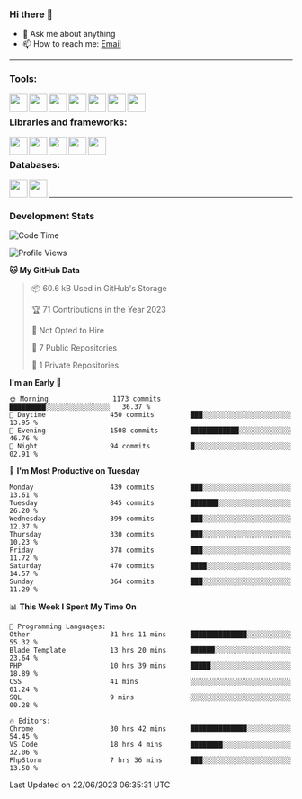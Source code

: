 ### Hi there 👋

- 💬 Ask me about anything
- 📫 How to reach me: [Email]

---

### Tools:
<img align='left' height="32" width="32" src="https://cdn.jsdelivr.net/npm/simple-icons@4.8.0/icons/phpstorm.svg" />
<img align='left' height="32" width="32" src="https://cdn.jsdelivr.net/npm/simple-icons@4.8.0/icons/webstorm.svg" />
<img align='left' height="32" width="32" src="https://cdn.jsdelivr.net/npm/simple-icons@4.8.0/icons/visualstudiocode.svg" />
<img align='left' height="32" width="32" src="https://cdn.jsdelivr.net/npm/simple-icons@4.8.0/icons/sublimetext.svg" />
<img align='left' height="32" width="32" src="https://cdn.jsdelivr.net/npm/simple-icons@4.8.0/icons/laragon.svg" />
<img align='left' height="32" width="32" src="https://cdn.jsdelivr.net/npm/simple-icons@4.8.0/icons/docker.svg" />
<img align='left' height="32" width="32" src="https://cdn.jsdelivr.net/npm/simple-icons@4.8.0/icons/amazonaws.svg" />
<br>

### Libraries and frameworks:
<img align='left' height="32" width="32" src="https://cdn.jsdelivr.net/npm/simple-icons@4.8.0/icons/laravel.svg" />
<img align='left' height="32" width="32" src="https://cdn.jsdelivr.net/npm/simple-icons@4.8.0/icons/vue-dot-js.svg" />
<img align='left' height="32" width="32" src="https://cdn.jsdelivr.net/npm/simple-icons@4.8.0/icons/jquery.svg" />
<img align='left' height="32" width="32" src="https://cdn.jsdelivr.net/npm/simple-icons@4.8.0/icons/sass.svg" />
<img align='left' height="32" width="32" src="https://cdn.jsdelivr.net/npm/simple-icons@4.8.0/icons/tailwindcss.svg" />
<br>

### Databases:
<img align='left' height="32" width="32" src="https://cdn.jsdelivr.net/npm/simple-icons@4.8.0/icons/mysql.svg" />
<img align='left' height="32" width="32" src="https://cdn.jsdelivr.net/npm/simple-icons@4.8.0/icons/microsoftsqlserver.svg" />
<br>

---
### Development Stats
<!--START_SECTION:waka-->
![Code Time](http://img.shields.io/badge/Code%20Time-1%2C854%20hrs-blue)

![Profile Views](http://img.shields.io/badge/Profile%20Views-18-blue)

**🐱 My GitHub Data** 

> 📦 60.6 kB Used in GitHub's Storage 
 > 
> 🏆 71 Contributions in the Year 2023
 > 
> 🚫 Not Opted to Hire
 > 
> 📜 7 Public Repositories 
 > 
> 🔑 1 Private Repositories 
 > 
**I'm an Early 🐤** 

```text
🌞 Morning                1173 commits        █████████░░░░░░░░░░░░░░░░   36.37 % 
🌆 Daytime                450 commits         ███░░░░░░░░░░░░░░░░░░░░░░   13.95 % 
🌃 Evening                1508 commits        ████████████░░░░░░░░░░░░░   46.76 % 
🌙 Night                  94 commits          █░░░░░░░░░░░░░░░░░░░░░░░░   02.91 % 
```
📅 **I'm Most Productive on Tuesday** 

```text
Monday                   439 commits         ███░░░░░░░░░░░░░░░░░░░░░░   13.61 % 
Tuesday                  845 commits         ███████░░░░░░░░░░░░░░░░░░   26.20 % 
Wednesday                399 commits         ███░░░░░░░░░░░░░░░░░░░░░░   12.37 % 
Thursday                 330 commits         ███░░░░░░░░░░░░░░░░░░░░░░   10.23 % 
Friday                   378 commits         ███░░░░░░░░░░░░░░░░░░░░░░   11.72 % 
Saturday                 470 commits         ████░░░░░░░░░░░░░░░░░░░░░   14.57 % 
Sunday                   364 commits         ███░░░░░░░░░░░░░░░░░░░░░░   11.29 % 
```


📊 **This Week I Spent My Time On** 

```text
💬 Programming Languages: 
Other                    31 hrs 11 mins      ██████████████░░░░░░░░░░░   55.32 % 
Blade Template           13 hrs 20 mins      ██████░░░░░░░░░░░░░░░░░░░   23.64 % 
PHP                      10 hrs 39 mins      █████░░░░░░░░░░░░░░░░░░░░   18.89 % 
CSS                      41 mins             ░░░░░░░░░░░░░░░░░░░░░░░░░   01.24 % 
SQL                      9 mins              ░░░░░░░░░░░░░░░░░░░░░░░░░   00.28 % 

🔥 Editors: 
Chrome                   30 hrs 42 mins      ██████████████░░░░░░░░░░░   54.45 % 
VS Code                  18 hrs 4 mins       ████████░░░░░░░░░░░░░░░░░   32.06 % 
PhpStorm                 7 hrs 36 mins       ███░░░░░░░░░░░░░░░░░░░░░░   13.50 % 
```


 Last Updated on 22/06/2023 06:35:31 UTC
<!--END_SECTION:waka-->

[huyviet]: https://huyviet.vn/
[EMAIl]: https://mail.google.com/mail/u/0/?fs=1&tf=cm&source=mailto&to=huynguyenviet0110@gmail.com
